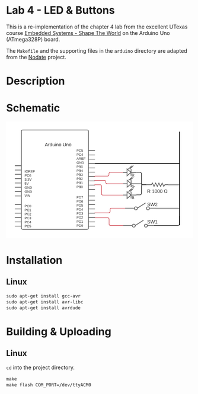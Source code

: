 # Lab 4 - LED & Buttons

This is a re-implementation of the chapter 4 lab from the excellent
UTexas course [Embedded Systems - Shape The World](http://users.ece.utexas.edu/~valvano/Volume1/E-Book/)
on the Arduino Uno (ATmega328P) board.

The `Makefile` and the supporting files in the `arduino` directory
are adapted from the [Nodate](https://github.com/MayaPosch/Nodate) project.

# Description

# Schematic

![schematic](https://github.com/petioptrv/shape-the-world-with-arduino/blob/master/lab-4/images/Lab-4.png?raw=true)

# Installation
## Linux

    sudo apt-get install gcc-avr
    sudo apt-get install avr-libc
    sudo apt-get install avrdude

# Building & Uploading
## Linux

`cd` into the project directory.

    make
    make flash COM_PORT=/dev/ttyACM0


